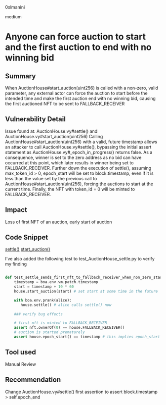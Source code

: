 0xlmanini

medium

# Anyone can force auction to start and the first auction to end with no winning bid

## Summary
When AuctionHouse#start_auction(uint256) is called with a non-zero, valid parameter, any external actor can force the auction to start before the intended time and make the first auction end with no winning bid, causing the first auctioned NFT to be sent to FALLBACK_RECEIVER

## Vulnerability Detail
Issue found at: AuctionHouse.vy#settle() and AuctionHouse.vy#start_auction(uint256)
Calling AuctionHouse#start_auction(uint256) with a valid, future timestamp allows an attacker to call AuctionHouse.vy#settle(), bypassing the initial assert statement as AuctionHouse.vy#_epoch_in_progress() returns false. 
As a consequence, winner is set to the zero address as no bid can have occurred at this point, which later results in winner being set to FALLBACK_RECEIVER.
Further down the execution of settle(), assuming max_token_id > 0, epoch_start will be set to block.timestamp, even if it is less than the value set by the previous call to AuctionHouse#start_auction(uint256), forcing the auctions to start at the current time.
Finally, the NFT with token_id = 0 will be minted to FALLBACK_RECEIVER. 
 
## Impact
Loss of first NFT of an auction, early start of auction

## Code Snippet

[settle()](https://github.com/sherlock-audit/2023-02-fair-funding/blob/main/fair-funding/contracts/AuctionHouse.vy#L175-L213)
[start_auction()](https://github.com/sherlock-audit/2023-02-fair-funding/blob/main/fair-funding/contracts/AuctionHouse.vy#L217-L242)

I've also added the following test to test_AuctionHouse_settle.py to verify my finding

```python

def test_settle_sends_first_nft_to_fallback_receiver_when_non_zero_start_time(house, alice, nft):
    timestamp = boa.env.vm.patch.timestamp
    start = timestamp + 10 * 60
    house.start_auction(start) # set start at some time in the future

    with boa.env.prank(alice):
       house.settle() # alice calls settle() now
    
    ### verify bug effects

    # first nft is minted to FALLBACK_RECEIVER
    assert nft.ownerOf(0) == house.FALLBACK_RECEIVER()
    # auction is started prematurely
    assert house.epoch_start() == timestamp # this implies epoch_start <= timestamp and timestamp <= epoch_end
```


## Tool used

Manual Review

## Recommendation

Change AuctionHouse.vy#settle() first assertion to assert block.timestamp > self.epoch_end
